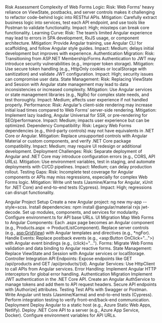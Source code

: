 Risk Assessment
Complexity of Web Forms Logic:
Risk: Web Forms’ heavy reliance on ViewState, postbacks, and server controls makes it challenging to refactor code-behind logic into RESTful APIs.
Mitigation: Carefully extract business logic into services, test each API endpoint, and use tools like Postman to validate functionality.
Impact: High; missteps can break core functionality.
Learning Curve:
Risk: The team’s limited Angular experience may lead to errors in SPA development, RxJS usage, or component architecture.
Mitigation: Provide Angular training, use Angular CLI for scaffolding, and follow Angular style guides.
Impact: Medium; delays initial development but improves with experience.
Authentication Migration:
Risk: Transitioning from ASP.NET Membership/Forms Authentication to JWT may introduce security vulnerabilities (e.g., improper token storage).
Mitigation: Use secure token handling (e.g., HttpOnly cookies or localStorage with sanitization) and validate JWT configuration.
Impact: High; security issues can compromise user data.
State Management:
Risk: Replacing ViewState and Session with Angular state management may lead to data inconsistencies or increased complexity.
Mitigation: Use Angular services or state management libraries (e.g., NgRx) for complex state needs, and test thoroughly.
Impact: Medium; affects user experience if not handled properly.
Performance:
Risk: Angular’s client-side rendering may increase initial load times compared to Web Forms’ server-side rendering.
Mitigation: Implement lazy loading, Angular Universal for SSR, or pre-rendering for SEO/performance.
Impact: Medium; impacts user experience but can be optimized.
Dependency Compatibility:
Risk: Legacy Web Forms dependencies (e.g., third-party controls) may not have equivalents in .NET Core or Angular.
Mitigation: Replace unsupported controls with Angular Material or custom components, and verify .NET Core package compatibility.
Impact: Medium; may require UI redesign or additional development.
Deployment Challenges:
Risk: Separate deployment of Angular and .NET Core may introduce configuration errors (e.g., CORS, API URLs).
Mitigation: Use environment variables, test in staging, and automate deployments with CI/CD pipelines.
Impact: Medium; can delay production rollout.
Testing Gaps:
Risk: Incomplete test coverage for Angular components or APIs may miss regressions, especially for complex Web Forms logic.
Mitigation: Write unit tests (Jasmine/Karma for Angular, xUnit for .NET Core) and end-to-end tests (Cypress).
Impact: High; regressions can disrupt functionality.




Angular Project Setup
Create a new Angular project: ng new my-app --style=scss.
Install dependencies: npm install @angular/material rxjs jwt-decode.
Set up modules, components, and services for modularity.
Configure environment.ts for API base URLs.
UI Migration
Map Web Forms to Angular Components:
Each .aspx page becomes an Angular component (e.g., Products.aspx → ProductListComponent).
Replace server controls (e.g., <asp:GridView>) with Angular templates and directives (e.g., *ngFor).
Handle Events:
Replace postback events (e.g., <asp:Button OnClick="...">) with Angular event bindings (e.g., (click)="...").
Forms:
Migrate Web Forms validation and data binding to Angular reactive forms.
State Management:
Replace ViewState and Session with Angular services or localStorage.
Controller Integration
API Endpoints: Expose endpoints like GET /api/products and GET /api/products/{id}.
Angular Services: Use HttpClient to call APIs from Angular services.
Error Handling: Implement Angular HTTP interceptors for global error handling.
Authentication Migration
Implement JWT authentication in the .NET Core API.
Create an Angular AuthService to manage tokens and add them to API request headers.
Secure API endpoints with [Authorize] attributes.
Testing
Test APIs with Swagger or Postman.
Write Angular unit tests (Jasmine/Karma) and end-to-end tests (Cypress).
Perform integration testing to verify front-end/back-end communication.
Deployment
Deploy Angular to a static host (e.g., Azure Static Web Apps, Netlify).
Deploy .NET Core API to a server (e.g., Azure App Service, Docker).
Configure environment variables for API URLs.

